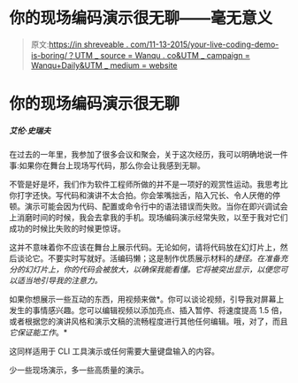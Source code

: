 # 你的现场编码演示很无聊——毫无意义

> 原文:[https://in shreveable . com/11-13-2015/your-live-coding-demo-is-boring/？UTM _ source = Wanqu . co&UTM _ campaign = Wanqu+Daily&UTM _ medium = website](https://inconshreveable.com/11-13-2015/your-live-coding-demo-is-boring/?utm_source=wanqu.co&utm_campaign=Wanqu+Daily&utm_medium=website)

# 你的现场编码演示很无聊

##### 艾伦·史瑞夫

在过去的一年里，我参加了很多会议和聚会，关于这次经历，我可以明确地说一件事:如果你在舞台上现场写代码，那么你会让我感到无聊。

不管是好是坏，我们作为软件工程师所做的并不是一项好的观赏性运动。我思考比你打字还快。写代码和演讲不太合拍。你会笨嘴拙舌，陷入冗长、令人厌倦的停顿。演示可能会因为代码、配置或命令行中的语法错误而失败。当你在即兴调试会上消磨时间的时候，我会去拿我的手机。现场编码演示经常失败，以至于我对它们成功的时候比失败的时候更惊讶。

这并不意味着你不应该在舞台上展示代码。无论如何，请将代码放在幻灯片上，然后谈论它。不要实时写就好。活编码懒；这是制作优质展示材料的*捷径。在准备充分的幻灯片上，你的代码会被放大，以确保我能看懂。它将被突出显示，以便您可以适当地引导我的注意力。*

如果你想展示一些互动的东西，用视频来做*。你可以谈论视频，引导我对屏幕上发生的事情感兴趣。您可以编辑视频以添加亮点、插入暂停、将速度提高 1.5 倍，或者根据您的演讲风格和演示文稿的流畅程度进行其他任何编辑。哦，对了，而且*它保证能工作*。*

这同样适用于 CLI 工具演示或任何需要大量键盘输入的内容。

少一些现场演示，多一些高质量的演示。